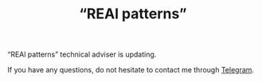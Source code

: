 ﻿---
layout: post-ea

group: Technical adviser
title: '“REAl patterns”'
meta: REAl patterns
logo: real_patterns.svg
order: 4

category: ea

og: img/og-real-patterns.jpg

lang: en
ref: real_patterns
---

“REAl patterns” technical adviser is updating.

If you have any questions, do not hesitate to contact me through <a href="https://t.me/chutkoy" target="_blank">Telegram</a>.

